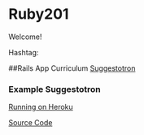 Ruby201
=======

Welcome! 

Hashtag:


##Rails App Curriculum
[Suggestotron](http://ruby201.herokuapp.com/curriculum)

### Example Suggestotron
[Running on Heroku](http://ruby201-example.herokuapp.com)

[Source Code](http://github.com/RubyMKE/suggestotron)

